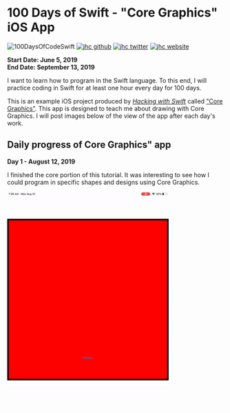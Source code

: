 # 100 Days of Swift - "Core Graphics" iOS App

![100DaysOfCodeSwift](https://img.shields.io/badge/100DaysOfCode-Swift-FA7343.svg?style=flat&logo=swift)
[![jhc github](https://img.shields.io/badge/GitHub-jhrcook-lightgrey.svg?style=flat&logo=github)](https://github.com/jhrcook)
[![jhc twitter](https://img.shields.io/badge/Twitter-@JoshDoesA-00aced.svg?style=flat&logo=twitter)](https://twitter.com/JoshDoesa)
[![jhc website](https://img.shields.io/badge/Website-Joshua_Cook-5087B2.svg?style=flat&logo=telegram)](https://joshuacook.netlify.com)

**Start Date: June 5, 2019  
End Date: September 13, 2019**

I want to learn how to program in the Swift language. To this end, I will practice coding in Swift for at least one hour every day for 100 days.

This is an example iOS project produced by [*Hacking with Swift*](https://www.hackingwithswift.com/read) called ["Core Graphics"](https://www.hackingwithswift.com/read/27/overview). This app is designed to teach me about drawing with Core Graphics. I will post images below of the view of the app after each day's work.

## Daily progress of Core Graphics" app

**Day 1 - August 12, 2019**

I finished the core portion of this tutorial. It was interesting to see how I could program in specific shapes and designs using Core Graphics.

<img src="progress_screenshots/ezgif.com-video-to-gif.gif" height="500"/>
